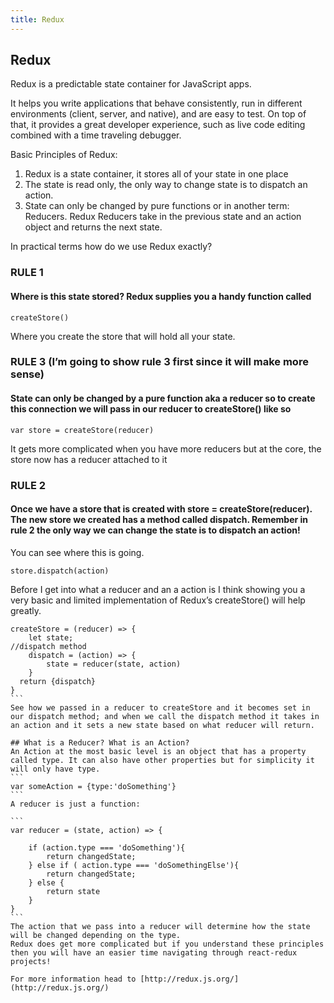 ```yaml
---
title: Redux
---
```

## Redux

Redux is a predictable state container for JavaScript apps.

It helps you write applications that behave consistently, run in different environments (client, server, and native), and are easy to test. On top of that, it provides a great developer experience, such as live code editing combined with a time traveling debugger.

Basic Principles of Redux:
1. Redux is a state container, it stores all of your state in one place
2. The state is read only, the only way to change state is to dispatch an action.
3. State can only be changed by pure functions or in another term: Reducers. Redux Reducers take in the previous state and an action object and returns the next state.


In practical terms how do we use Redux exactly?
### RULE 1
#### Where is this state stored? Redux supplies you a handy function called
```
createStore()
```
Where you create the store that will hold all your state.

### RULE 3 (I’m going to show rule 3 first since it will make more sense)
#### State can only be changed by a pure function aka a reducer so to create this connection we will pass in our reducer to createStore() like so
```
var store = createStore(reducer)
```
It gets more complicated when you have more reducers but at the core, the store now has a reducer attached to it

### RULE 2
#### Once we have a store that is created with store = createStore(reducer). The new store we created has a method called dispatch. Remember in rule 2 the only way we can change the state is to dispatch an action!

You can see where this is going.

```
store.dispatch(action)
```
Before I get into what a reducer and an a action is I think showing you a very basic and limited implementation of Redux’s createStore() will help greatly.

````
createStore = (reducer) => {
    let state;
//dispatch method
    dispatch = (action) => {
        state = reducer(state, action)
    }
  return {dispatch}
}
```
See how we passed in a reducer to createStore and it becomes set in our dispatch method; and when we call the dispatch method it takes in an action and it sets a new state based on what reducer will return.

## What is a Reducer? What is an Action?
An Action at the most basic level is an object that has a property called type. It can also have other properties but for simplicity it will only have type.
```
var someAction = {type:'doSomething'}
```
A reducer is just a function:

```
var reducer = (state, action) => {
    
    if (action.type === 'doSomething'){
        return changedState;
    } else if ( action.type === 'doSomethingElse'){
        return changedState;
    } else {
        return state
    }
}
```
The action that we pass into a reducer will determine how the state will be changed depending on the type.
Redux does get more complicated but if you understand these principles then you will have an easier time navigating through react-redux projects!

For more information head to [http://redux.js.org/](http://redux.js.org/)
